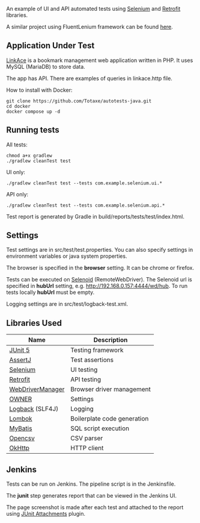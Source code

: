 An example of UI and API automated tests using [Selenium](https://github.com/SeleniumHQ/selenium) and [Retrofit](https://github.com/square/retrofit) libraries.

A similar project using FluentLenium framework can be found [here](https://github.com/Totaxe/autotests-fluentlenium).

## Application Under Test
[LinkAce](https://github.com/Kovah/LinkAce) is a bookmark management web application written in PHP. It uses MySQL (MariaDB) to store data.

The app has API. There are examples of queries in linkace.http file.

How to install with Docker:
```
git clone https://github.com/Totaxe/autotests-java.git
cd docker
docker compose up -d
```

## Running tests
All tests:
```
chmod a+x gradlew
./gradlew cleanTest test
```
UI only:
```
./gradlew cleanTest test --tests com.example.selenium.ui.*
```
API only:
```
./gradlew cleanTest test --tests com.example.selenium.api.*
```
Test report is generated by Gradle in build/reports/tests/test/index.html.

## Settings
Test settings are in src/test/test.properties. You can also specify settings in environment variables or java system properties.

The browser is specified in the **browser** setting. It can be chrome or firefox.

Tests can be executed on [Selenoid](https://github.com/aerokube/selenoid) (RemoteWebDriver). The Selenoid url is specified in **hubUrl** setting, e.g. http://192.168.0.157:4444/wd/hub. To run tests locally **hubUrl** must be empty.

Logging settings are in src/test/logback-test.xml.

## Libraries Used
| Name | Description |
| -------- | -------- |
| [JUnit 5](https://github.com/junit-team/junit5)  | Testing framework |
| [AssertJ](https://github.com/assertj/assertj)  | Test assertions |
| [Selenium](https://github.com/SeleniumHQ/selenium) | UI testing |
| [Retrofit](https://github.com/square/retrofit) | API testing |
| [WebDriverManager](https://github.com/bonigarcia/webdrivermanager) | Browser driver management |
| [OWNER](https://github.com/matteobaccan/owner) | Settings |
| [Logback](https://github.com/qos-ch/logback) (SLF4J) | Logging |
| [Lombok](https://github.com/projectlombok/lombok) | Boilerplate code generation |
| [MyBatis](https://github.com/mybatis/mybatis-3) | SQL script execution |
| [Opencsv](https://opencsv.sourceforge.net/) | CSV parser |
| [OkHttp](https://github.com/square/okhttp) | HTTP client |

## Jenkins
Tests can be run on Jenkins. The pipeline script is in the Jenkinsfile.

The **junit** step generates report that can be viewed in the Jenkins UI.

The page screenshot is made after each test and attached to the report using [JUnit Attachments](https://plugins.jenkins.io/junit-attachments/) plugin.

